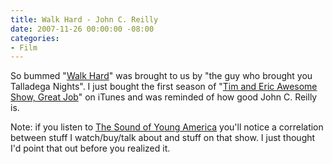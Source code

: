 ```yaml
---
title: Walk Hard - John C. Reilly
date: 2007-11-26 00:00:00 -08:00
categories:
- Film
---
```


<p>So bummed "<a href="http://www.apple.com/trailers/sony_pictures/walkhard/medium.html">Walk Hard</a>" was brought to us by "the guy who brought you Talladega Nights". I just bought the first season of "<a href="http://phobos.apple.com/WebObjects/MZStore.woa/wa/viewTVSeason?id=267725195&amp;s=143441">Tim and Eric Awesome Show, Great Job</a>" on iTunes and was reminded of how good John C. Reilly is. </p>

<p>Note: if you listen to <a href="http://www.maximumfun.org/">The Sound of Young America</a> you'll notice a correlation between stuff I watch/buy/talk about and stuff on that show. I just thought I'd point that out before you realized it.</p>
